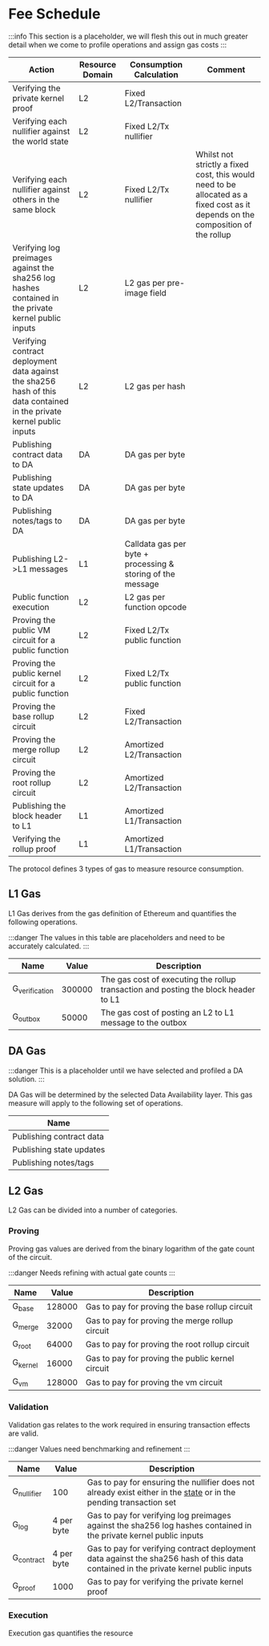 # Fee Schedule

:::info
This section is a placeholder, we will flesh this out in much greater detail when we come to profile operations and assign gas costs
:::

<!-- prettier-ignore -->
| Action | Resource Domain | Consumption Calculation | Comment |
| -------- | -------- | -------- | ------- |
| Verifying the private kernel proof | L2 | Fixed L2/Transaction | |
| Verifying each nullifier against the world state    | L2     | Fixed L2/Tx nullifier     | |
| Verifying each nullifier against others in the same block     | L2     | Fixed L2/Tx nullifier     | Whilst not strictly a fixed cost, this would need to be allocated as a fixed cost as it depends on the composition of the rollup |
| Verifying log preimages against the sha256 log hashes contained in the private kernel public inputs | L2 | L2 gas per pre-image field | |
| Verifying contract deployment data against the sha256 hash of this data contained in the private kernel public inputs | L2 | L2 gas per hash | |  
| Publishing contract data to DA     | DA     | DA gas per byte     | |
| Publishing state updates to DA     | DA     | DA gas per byte     | |
| Publishing notes/tags to DA    | DA     | DA gas per byte     | |
| Publishing L2->L1 messages | L1 | Calldata gas per byte + processing & storing of the message | |
| Public function execution    | L2     | L2 gas per function opcode     | |
| Proving the public VM circuit for a public function     | L2     | Fixed L2/Tx public function     | |
| Proving the public kernel circuit for a public function    | L2     | Fixed L2/Tx public function   | |
| Proving the base rollup circuit | L2 | Fixed L2/Transaction |
| Proving the merge rollup circuit | L2 | Amortized L2/Transaction |
| Proving the root rollup circuit | L2 | Amortized L2/Transaction |
| Publishing the block header to L1 | L1 | Amortized L1/Transaction |
| Verifying the rollup proof | L1 | Amortized L1/Transaction |

The protocol defines 3 types of gas to measure resource consumption.

## L1 Gas

L1 Gas derives from the gas definition of Ethereum and quantifies the following operations.

:::danger
The values in this table are placeholders and need to be accurately calculated.
:::

| Name | Value | Description |
| -------- | --------- | ---------- |
| G<sub>verification</sub> | 300000 | The gas cost of executing the rollup transaction and posting the block header to L1 |
| G<sub>outbox</sub> | 50000 | The gas cost of posting an L2 to L1 message to the outbox |


## DA Gas

:::danger
This is a placeholder until we have selected and profiled a DA solution.
:::

DA Gas will be determined by the selected Data Availability layer. This gas measure will apply to the following set of operations.

| Name |
| ---------- |
| Publishing contract data     |
| Publishing state updates     |
| Publishing notes/tags    |

## L2 Gas

L2 Gas can be divided into a number of categories.

### Proving

Proving gas values are derived from the binary logarithm of the gate count of the circuit.

:::danger
Needs refining with actual gate counts
:::

| Name | Value | Description |
| ------- | ------- | -------- |
| G<sub>base<sub> | 128000 | Gas to pay for proving the base rollup circuit  |
| G<sub>merge<sub> | 32000 | Gas to pay for proving the merge rollup circuit  |
| G<sub>root<sub> | 64000 | Gas to pay for proving the root rollup circuit  |
| G<sub>kernel<sub> | 16000 | Gas to pay for proving the public kernel circuit  |
| G<sub>vm<sub> | 128000 | Gas to pay for proving the vm circuit  |

### Validation

Validation gas relates to the work required in ensuring transaction effects are valid.

:::danger
Values need benchmarking and refinement
:::

| Name | Value | Description |
| ------- | ------- | -------- |
| G<sub>nullifier<sub> | 100 | Gas to pay for ensuring the nullifier does not already exist either in the [state](../state/index.md) or in the pending transaction set  |
| G<sub>log<sub> | 4 per byte | Gas to pay for verifying log preimages against the sha256 log hashes contained in the private kernel public inputs  |
| G<sub>contract<sub> | 4 per byte | Gas to pay for verifying contract deployment data against the sha256 hash of this data contained in the private kernel public inputs  |
| G<sub>proof<sub> | 1000 | Gas to pay for verifying the private kernel proof  |

### Execution

Execution gas quantifies the resource 
